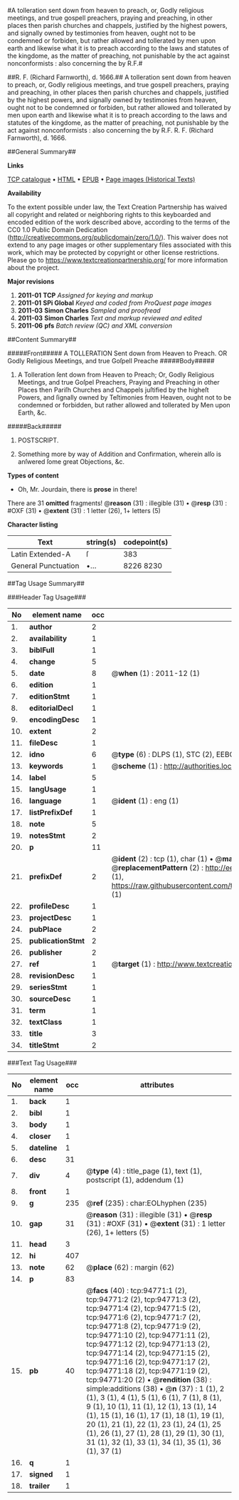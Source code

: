 #A tolleration sent down from heaven to preach, or, Godly religious meetings, and true gospell preachers, praying and preaching, in other places then parish churches and chappels, justified by the highest powers, and signally owned by testimonies from heaven, ought not to be condemned or forbiden, but rather allowed and tollerated by men upon earth and likewise what it is to preach according to the laws and statutes of the kingdome, as the matter of preaching, not punishable by the act against nonconformists : also concerning the by R.F.#

##R. F. (Richard Farnworth), d. 1666.##
A tolleration sent down from heaven to preach, or, Godly religious meetings, and true gospell preachers, praying and preaching, in other places then parish churches and chappels, justified by the highest powers, and signally owned by testimonies from heaven, ought not to be condemned or forbiden, but rather allowed and tollerated by men upon earth and likewise what it is to preach according to the laws and statutes of the kingdome, as the matter of preaching, not punishable by the act against nonconformists : also concerning the by R.F.
R. F. (Richard Farnworth), d. 1666.

##General Summary##

**Links**

[TCP catalogue](http://www.ota.ox.ac.uk/tcp/)  • 
[HTML](http://tei.it.ox.ac.uk/tcp/Texts-HTML/free/A40/A40951.html)  • 
[EPUB](http://tei.it.ox.ac.uk/tcp/Texts-EPUB/free/A40/A40951.epub) • 
[Page images (Historical Texts)](https://historicaltexts.jisc.ac.uk/eebo-12868440e)

**Availability**

To the extent possible under law, the Text Creation Partnership has waived all copyright and related or neighboring rights to this keyboarded and encoded edition of the work described above, according to the terms of the CC0 1.0 Public Domain Dedication (http://creativecommons.org/publicdomain/zero/1.0/). This waiver does not extend to any page images or other supplementary files associated with this work, which may be protected by copyright or other license restrictions. Please go to https://www.textcreationpartnership.org/ for more information about the project.

**Major revisions**

1. __2011-01__ __TCP__ *Assigned for keying and markup*
1. __2011-01__ __SPi Global__ *Keyed and coded from ProQuest page images*
1. __2011-03__ __Simon Charles__ *Sampled and proofread*
1. __2011-03__ __Simon Charles__ *Text and markup reviewed and edited*
1. __2011-06__ __pfs__ *Batch review (QC) and XML conversion*

##Content Summary##

#####Front#####
A TOLLERATION Sent down from Heaven to Preach. OR Godly Religious Meetings, and true Goſpell Preache
#####Body#####

1. A Tolleration ſent down from Heaven to Preach; Or, Godly Religious Meetings, and true Goſpel Preachers, Praying and Preaching in other Places then Pariſh Churches and Chappels juſtified by the higheſt Powers, and ſignally owned by Teſtimonies from Heaven, ought not to be condemned or forbidden, but rather allowed and tollerated by Men upon Earth, &c.

#####Back#####

1. POSTSCRIPT.

1. Something more by way of Addition and Confirmation, wherein alſo is anſwered ſome great Objections, &c.

**Types of content**

  * Oh, Mr. Jourdain, there is **prose** in there!

There are 31 **omitted** fragments! 
 @__reason__ (31) : illegible (31)  •  @__resp__ (31) : #OXF (31)  •  @__extent__ (31) : 1 letter (26), 1+ letters (5)

**Character listing**


|Text|string(s)|codepoint(s)|
|---|---|---|
|Latin Extended-A|ſ|383|
|General Punctuation|•…|8226 8230|

##Tag Usage Summary##

###Header Tag Usage###

|No|element name|occ|attributes|
|---|---|---|---|
|1.|__author__|2||
|2.|__availability__|1||
|3.|__biblFull__|1||
|4.|__change__|5||
|5.|__date__|8| @__when__ (1) : 2011-12 (1)|
|6.|__edition__|1||
|7.|__editionStmt__|1||
|8.|__editorialDecl__|1||
|9.|__encodingDesc__|1||
|10.|__extent__|2||
|11.|__fileDesc__|1||
|12.|__idno__|6| @__type__ (6) : DLPS (1), STC (2), EEBO-CITATION (1), OCLC (1), VID (1)|
|13.|__keywords__|1| @__scheme__ (1) : http://authorities.loc.gov/ (1)|
|14.|__label__|5||
|15.|__langUsage__|1||
|16.|__language__|1| @__ident__ (1) : eng (1)|
|17.|__listPrefixDef__|1||
|18.|__note__|5||
|19.|__notesStmt__|2||
|20.|__p__|11||
|21.|__prefixDef__|2| @__ident__ (2) : tcp (1), char (1)  •  @__matchPattern__ (2) : ([0-9\-]+):([0-9IVX]+) (1), (.+) (1)  •  @__replacementPattern__ (2) : http://eebo.chadwyck.com/downloadtiff?vid=$1&page=$2 (1), https://raw.githubusercontent.com/textcreationpartnership/Texts/master/tcpchars.xml#$1 (1)|
|22.|__profileDesc__|1||
|23.|__projectDesc__|1||
|24.|__pubPlace__|2||
|25.|__publicationStmt__|2||
|26.|__publisher__|2||
|27.|__ref__|1| @__target__ (1) : http://www.textcreationpartnership.org/docs/. (1)|
|28.|__revisionDesc__|1||
|29.|__seriesStmt__|1||
|30.|__sourceDesc__|1||
|31.|__term__|1||
|32.|__textClass__|1||
|33.|__title__|3||
|34.|__titleStmt__|2||


###Text Tag Usage###

|No|element name|occ|attributes|
|---|---|---|---|
|1.|__back__|1||
|2.|__bibl__|1||
|3.|__body__|1||
|4.|__closer__|1||
|5.|__dateline__|1||
|6.|__desc__|31||
|7.|__div__|4| @__type__ (4) : title_page (1), text (1), postscript (1), addendum (1)|
|8.|__front__|1||
|9.|__g__|235| @__ref__ (235) : char:EOLhyphen (235)|
|10.|__gap__|31| @__reason__ (31) : illegible (31)  •  @__resp__ (31) : #OXF (31)  •  @__extent__ (31) : 1 letter (26), 1+ letters (5)|
|11.|__head__|3||
|12.|__hi__|407||
|13.|__note__|62| @__place__ (62) : margin (62)|
|14.|__p__|83||
|15.|__pb__|40| @__facs__ (40) : tcp:94771:1 (2), tcp:94771:2 (2), tcp:94771:3 (2), tcp:94771:4 (2), tcp:94771:5 (2), tcp:94771:6 (2), tcp:94771:7 (2), tcp:94771:8 (2), tcp:94771:9 (2), tcp:94771:10 (2), tcp:94771:11 (2), tcp:94771:12 (2), tcp:94771:13 (2), tcp:94771:14 (2), tcp:94771:15 (2), tcp:94771:16 (2), tcp:94771:17 (2), tcp:94771:18 (2), tcp:94771:19 (2), tcp:94771:20 (2)  •  @__rendition__ (38) : simple:additions (38)  •  @__n__ (37) : 1 (1), 2 (1), 3 (1), 4 (1), 5 (1), 6 (1), 7 (1), 8 (1), 9 (1), 10 (1), 11 (1), 12 (1), 13 (1), 14 (1), 15 (1), 16 (1), 17 (1), 18 (1), 19 (1), 20 (1), 21 (1), 22 (1), 23 (1), 24 (1), 25 (1), 26 (1), 27 (1), 28 (1), 29 (1), 30 (1), 31 (1), 32 (1), 33 (1), 34 (1), 35 (1), 36 (1), 37 (1)|
|16.|__q__|1||
|17.|__signed__|1||
|18.|__trailer__|1||
